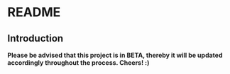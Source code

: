 # README

## Introduction

**Please be advised that this project is in BETA, thereby it will be updated accordingly throughout the process. Cheers! :)**
